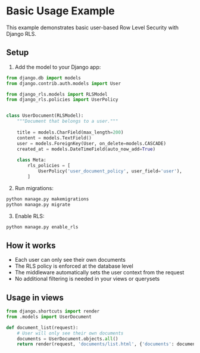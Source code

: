 # Basic Usage Example

This example demonstrates basic user-based Row Level Security with Django RLS.

## Setup

1. Add the model to your Django app:

```python
from django.db import models
from django.contrib.auth.models import User

from django_rls.models import RLSModel
from django_rls.policies import UserPolicy


class UserDocument(RLSModel):
    """Document that belongs to a user."""
    
    title = models.CharField(max_length=200)
    content = models.TextField()
    user = models.ForeignKey(User, on_delete=models.CASCADE)
    created_at = models.DateTimeField(auto_now_add=True)
    
    class Meta:
        rls_policies = [
            UserPolicy('user_document_policy', user_field='user'),
        ]
```

2. Run migrations:

```bash
python manage.py makemigrations
python manage.py migrate
```

3. Enable RLS:

```bash
python manage.py enable_rls
```

## How it works

- Each user can only see their own documents
- The RLS policy is enforced at the database level
- The middleware automatically sets the user context from the request
- No additional filtering is needed in your views or querysets

## Usage in views

```python
from django.shortcuts import render
from .models import UserDocument

def document_list(request):
    # User will only see their own documents
    documents = UserDocument.objects.all()
    return render(request, 'documents/list.html', {'documents': documents})
```